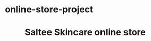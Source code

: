 # online-store-project

<h1 align="center">Saltee Skincare online store</h1>
<img href="https://drive.google.com/file/d/1LWyE3Pr0-mfg2kX55B_w2s9H4z5dZnzZ/view?usp=sharing">
